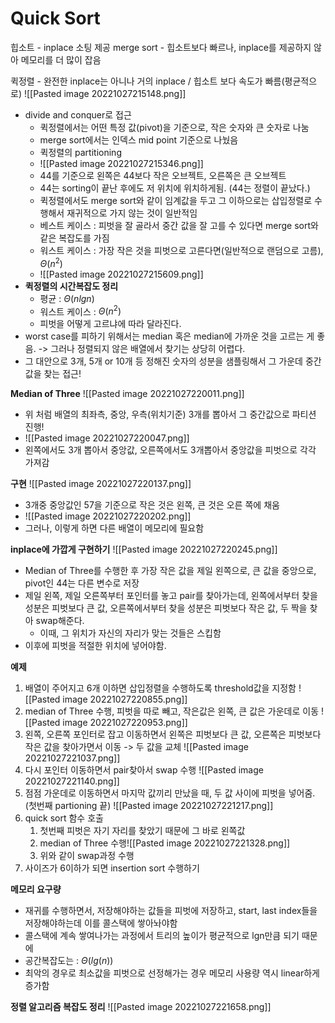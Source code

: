 # Quick Sort
힙소트 - inplace 소팅 제공
merge sort - 힙소트보다 빠르나, inplace를 제공하지 않아 메모리를 더 많이 잡음

퀵정렬 - 완전한 inplace는 아니나 거의 inplace / 힙소트 보다 속도가 빠름(평균적으로)
![[Pasted image 20221027215148.png]]


- divide and conquer로 접근
	- 퀵정렬에서는 어떤 특정 값(pivot)을 기준으로, 작은 숫자와 큰 숫자로 나눔
	- merge sort에서는 인덱스 mid point 기준으로 나눴음
	- 퀵정렬의 partitioning
	- ![[Pasted image 20221027215346.png]]
	- 44를 기준으로 왼쪽은 44보다 작은 오브젝트, 오른쪽은 큰 오브젝트
	- 44는 sorting이 끝난 후에도 저 위치에 위치하게됨. (44는 정렬이 끝났다.)
	- 퀵정렬에서도 merge sort와 같이 임계값을 두고 그 이하으로는 삽입정렬로 수행해서 재귀적으로 가지 않는 것이 일반적임
	- 베스트 케이스 : 피벗을 잘 골라서 중간 값을 잘 고를 수 있다면 merge sort와 같은 복잡도를 가짐
	- 워스트 케이스 : 가장 작은 것을 피벗으로 고른다면(일반적으로 랜덤으로 고름), $\Theta(n^{2})$
	- ![[Pasted image 20221027215609.png]]
- **퀵정렬의 시간복잡도 정리**
	- 평균 : $\Theta(nlgn)$
	- 워스트 케이스 : $\Theta(n^{2})$
	- 피벗을 어떻게 고르냐에 따라 달라진다.
- worst case를 피하기 위해서는 median 혹은 median에 가까운 것을 고르는 게 좋음. -> 그러나 정렬되지 않은 배열에서 찾기는 상당히 어렵다.
- 그 대안으로 3개, 5개 or 10개 등 정해진 숫자의 성분을 샘플링해서 그 가운데 중간값을 찾는 접근!

__Median of Three__
![[Pasted image 20221027220011.png]]
- 위 처럼 배열의 최좌측, 중앙, 우측(위치기준) 3개를 뽑아서 그 중간값으로 파티션 진행!
- ![[Pasted image 20221027220047.png]]
- 왼쪽에서도 3개 뽑아서 중앙값, 오른쪽에서도 3개뽑아서 중앙값을 피벗으로 각각 가져감

__구현__
![[Pasted image 20221027220137.png]]
- 3개중 중앙값인 57을 기준으로 작은 것은 왼쪽, 큰 것은 오른 쪽에 채움
- ![[Pasted image 20221027220202.png]]
- 그러나, 이렇게 하면 다른 배열이 메모리에 필요함

__inplace에 가깝게 구현하기__
![[Pasted image 20221027220245.png]]
- Median of Three를 수행한 후 가장 작은 값을 제일 왼쪽으로, 큰 값을 중앙으로, pivot인 44는 다른 변수로 저장
- 제일 왼쪽, 제일 오른쪽부터 포인터를 놓고 pair를 찾아가는데, 왼쪽에서부터 찾을 성분은 피벗보다 큰 값, 오른쪽에서부터 찾을 성분은 피벗보다 작은 값, 두 짝을 찾아 swap해준다.
	- 이때, 그 위치가 자신의 자리가 맞는 것들은 스킵함
- 이후에 피벗을 적절한 위치에 넣어야함.

__예제__
1. 배열이 주어지고 6개 이하면 삽입정렬을 수행하도록 threshold값을 지정함
![[Pasted image 20221027220855.png]]
2. median of Three 수행, 피벗을 따로 빼고, 작은값은 왼쪽, 큰 값은 가운데로 이동
![[Pasted image 20221027220953.png]]
3. 왼쪽, 오른쪽 포인터로 잡고 이동하면서 왼쪽은 피벗보다 큰 값, 오른쪽은 피벗보다 작은 값을 찾아가면서 이동 -> 두 값을 교체
![[Pasted image 20221027221037.png]]
4. 다시 포인터 이동하면서 pair찾아서 swap 수행
![[Pasted image 20221027221140.png]]
5. 점점 가운데로 이동하면서 마지막 값끼리 만났을 때, 두 값 사이에 피벗을 넣어줌. (첫번째 partioning 끝)
![[Pasted image 20221027221217.png]]
6. quick sort 함수 호출
	1. 첫번째 피벗은 자기 자리를 찾았기 때문에 그 바로 왼쪽값
	2. median of Three 수행![[Pasted image 20221027221328.png]]
	3. 위와 같이 swap과정 수행
7. 사이즈가 6이하가 되면 insertion sort 수행하기

__메모리 요구량__
- 재귀를 수행하면서, 저장해야하는 값들을 피벗에 저장하고, start, last index들을 저장해야하는데 이를 콜스택에 쌓아놔야함
- 콜스택에 계속 쌓여나가는 과정에서 트리의 높이가 평균적으로 lgn만큼 되기 때문에
- 공간복잡도는 : $\Theta(lg(n))$
- 최악의 경우로 최소값을 피벗으로 선정해가는 경우 메모리 사용량 역시 linear하게 증가함

 
__정렬 알고리즘 복잡도 정리__
![[Pasted image 20221027221658.png]]
